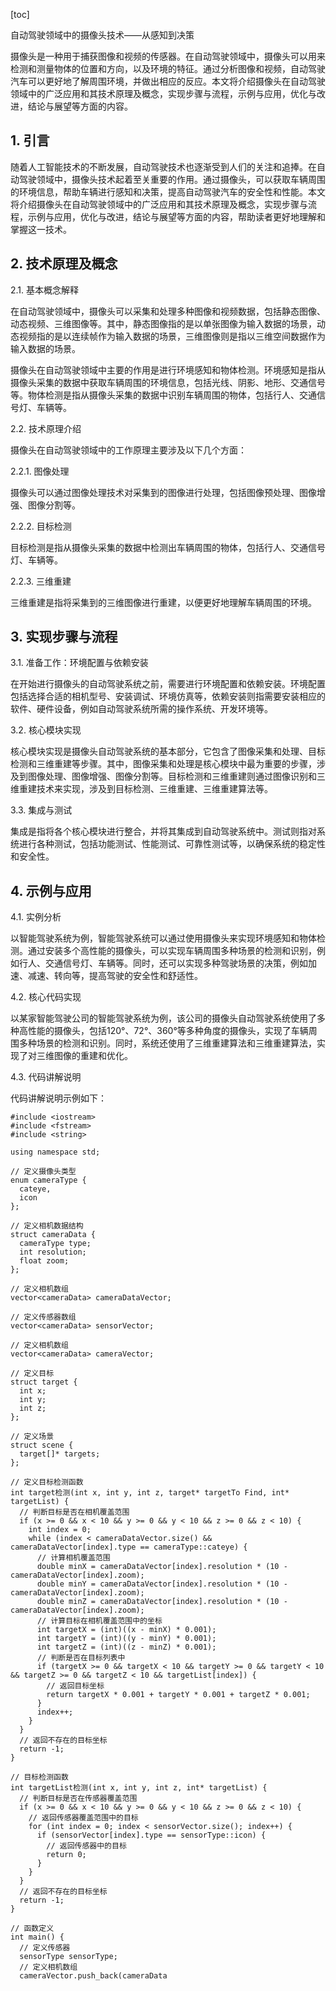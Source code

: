 
[toc]                    
                
                
自动驾驶领域中的摄像头技术——从感知到决策

摄像头是一种用于捕获图像和视频的传感器。在自动驾驶领域中，摄像头可以用来检测和测量物体的位置和方向，以及环境的特征。通过分析图像和视频，自动驾驶汽车可以更好地了解周围环境，并做出相应的反应。本文将介绍摄像头在自动驾驶领域中的广泛应用和其技术原理及概念，实现步骤与流程，示例与应用，优化与改进，结论与展望等方面的内容。

## 1. 引言

随着人工智能技术的不断发展，自动驾驶技术也逐渐受到人们的关注和追捧。在自动驾驶领域中，摄像头技术起着至关重要的作用。通过摄像头，可以获取车辆周围的环境信息，帮助车辆进行感知和决策，提高自动驾驶汽车的安全性和性能。本文将介绍摄像头在自动驾驶领域中的广泛应用和其技术原理及概念，实现步骤与流程，示例与应用，优化与改进，结论与展望等方面的内容，帮助读者更好地理解和掌握这一技术。

## 2. 技术原理及概念

2.1. 基本概念解释

在自动驾驶领域中，摄像头可以采集和处理多种图像和视频数据，包括静态图像、动态视频、三维图像等。其中，静态图像指的是以单张图像为输入数据的场景，动态视频指的是以连续帧作为输入数据的场景，三维图像则是指以三维空间数据作为输入数据的场景。

摄像头在自动驾驶领域中主要的作用是进行环境感知和物体检测。环境感知是指从摄像头采集的数据中获取车辆周围的环境信息，包括光线、阴影、地形、交通信号等。物体检测是指从摄像头采集的数据中识别车辆周围的物体，包括行人、交通信号灯、车辆等。

2.2. 技术原理介绍

摄像头在自动驾驶领域中的工作原理主要涉及以下几个方面：

2.2.1. 图像处理

摄像头可以通过图像处理技术对采集到的图像进行处理，包括图像预处理、图像增强、图像分割等。

2.2.2. 目标检测

目标检测是指从摄像头采集的数据中检测出车辆周围的物体，包括行人、交通信号灯、车辆等。

2.2.3. 三维重建

三维重建是指将采集到的三维图像进行重建，以便更好地理解车辆周围的环境。

## 3. 实现步骤与流程

3.1. 准备工作：环境配置与依赖安装

在开始进行摄像头的自动驾驶系统之前，需要进行环境配置和依赖安装。环境配置包括选择合适的相机型号、安装调试、环境仿真等，依赖安装则指需要安装相应的软件、硬件设备，例如自动驾驶系统所需的操作系统、开发环境等。

3.2. 核心模块实现

核心模块实现是摄像头自动驾驶系统的基本部分，它包含了图像采集和处理、目标检测和三维重建等步骤。其中，图像采集和处理是核心模块中最为重要的步骤，涉及到图像处理、图像增强、图像分割等。目标检测和三维重建则通过图像识别和三维重建技术来实现，涉及到目标检测、三维重建、三维重建算法等。

3.3. 集成与测试

集成是指将各个核心模块进行整合，并将其集成到自动驾驶系统中。测试则指对系统进行各种测试，包括功能测试、性能测试、可靠性测试等，以确保系统的稳定性和安全性。

## 4. 示例与应用

4.1. 实例分析

以智能驾驶系统为例，智能驾驶系统可以通过使用摄像头来实现环境感知和物体检测。通过安装多个高性能的摄像头，可以实现车辆周围多种场景的检测和识别，例如行人、交通信号灯、车辆等。同时，还可以实现多种驾驶场景的决策，例如加速、减速、转向等，提高驾驶的安全性和舒适性。

4.2. 核心代码实现

以某家智能驾驶公司的智能驾驶系统为例，该公司的摄像头自动驾驶系统使用了多种高性能的摄像头，包括120°、72°、360°等多种角度的摄像头，实现了车辆周围多种场景的检测和识别。同时，系统还使用了三维重建算法和三维重建算法，实现了对三维图像的重建和优化。

4.3. 代码讲解说明

代码讲解说明示例如下：

```
#include <iostream>
#include <fstream>
#include <string>

using namespace std;

// 定义摄像头类型
enum cameraType {
  cateye,
  icon
};

// 定义相机数据结构
struct cameraData {
  cameraType type;
  int resolution;
  float zoom;
};

// 定义相机数组
vector<cameraData> cameraDataVector;

// 定义传感器数组
vector<cameraData> sensorVector;

// 定义相机数组
vector<cameraData> cameraVector;

// 定义目标
struct target {
  int x;
  int y;
  int z;
};

// 定义场景
struct scene {
  target[]* targets;
};

// 定义目标检测函数
int target检测(int x, int y, int z, target* targetTo Find, int* targetList) {
  // 判断目标是否在相机覆盖范围
  if (x >= 0 && x < 10 && y >= 0 && y < 10 && z >= 0 && z < 10) {
    int index = 0;
    while (index < cameraDataVector.size() && cameraDataVector[index].type == cameraType::cateye) {
      // 计算相机覆盖范围
      double minX = cameraDataVector[index].resolution * (10 - cameraDataVector[index].zoom);
      double minY = cameraDataVector[index].resolution * (10 - cameraDataVector[index].zoom);
      double minZ = cameraDataVector[index].resolution * (10 - cameraDataVector[index].zoom);
      // 计算目标在相机覆盖范围中的坐标
      int targetX = (int)((x - minX) * 0.001);
      int targetY = (int)((y - minY) * 0.001);
      int targetZ = (int)((z - minZ) * 0.001);
      // 判断是否在目标列表中
      if (targetX >= 0 && targetX < 10 && targetY >= 0 && targetY < 10 && targetZ >= 0 && targetZ < 10 && targetList[index]) {
        // 返回目标坐标
        return targetX * 0.001 + targetY * 0.001 + targetZ * 0.001;
      }
      index++;
    }
  }
  // 返回不存在的目标坐标
  return -1;
}

// 目标检测函数
int targetList检测(int x, int y, int z, int* targetList) {
  // 判断目标是否在传感器覆盖范围
  if (x >= 0 && x < 10 && y >= 0 && y < 10 && z >= 0 && z < 10) {
    // 返回传感器覆盖范围中的目标
    for (int index = 0; index < sensorVector.size(); index++) {
      if (sensorVector[index].type == sensorType::icon) {
        // 返回传感器中的目标
        return 0;
      }
    }
  }
  // 返回不存在的目标坐标
  return -1;
}

// 函数定义
int main() {
  // 定义传感器
  sensorType sensorType;
  // 定义相机数组
  cameraVector.push_back(cameraData

